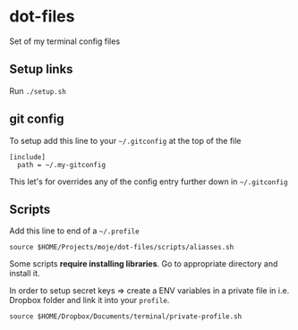 # dot-files
Set of my terminal config files

## Setup links

Run ```./setup.sh```

## git config

To setup add this line to your ```~/.gitconfig``` at the top of the file

    [include]
      path = ~/.my-gitconfig

This let's for overrides any of the config entry further down in ```~/.gitconfig```

## Scripts

Add this line to end of a ```~/.profile```

    source $HOME/Projects/moje/dot-files/scripts/aliasses.sh

Some scripts **require installing libraries**. Go to appropriate directory and install it.

In order to setup secret keys => create a ENV variables in a private file in i.e. Dropbox folder and link it into your ```profile```.

    source $HOME/Dropbox/Documents/terminal/private-profile.sh
